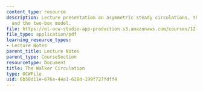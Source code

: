 ```yaml
---
content_type: resource
description: Lecture presentation on asymmetric steady circulations, the Walker circulation,
  and the two-box model.
file: https://ol-ocw-studio-app-production.s3.amazonaws.com/courses/12-811-tropical-meteorology-spring-2011/6b58d11e676a44a1628d199f727fdff4_MIT12_811S11_lecture_13.pdf
file_type: application/pdf
learning_resource_types:
- Lecture Notes
parent_title: Lecture Notes
parent_type: CourseSection
resourcetype: Document
title: The Walker Circulation
type: OCWFile
uid: 6b58d11e-676a-44a1-628d-199f727fdff4
---
```

